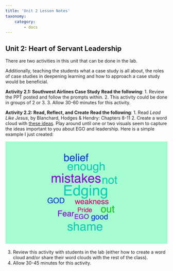 ```yaml
---
title: 'Unit 2 Lesson Notes'
taxonomy:
    category:
        - docs
---
```


## Unit 2: Heart of Servant Leadership

There are two activities in this unit that can be done in the lab. 

Additionally, teaching the students what a case study is all about, the roles of case studies in deepening learning and how to approach a case study would be beneficial.

**Activity 2.1: Southwest Airlines Case Study**
**Read the following**:
 	1. Review the PPT posted and follow the prompts within. 
    2. This activity could be done in groups of 2 or 3.
    3. Allow 30-60 minutes for this activity.
    
**Activity 2.2: Read, Reflect, and Create**
**Read the following**:
 	1. Read *Lead Like Jesus*, by Blanchard, Hodges & Hendry: Chapters 8-11
 	2. Create a word cloud with [these ideas](https://worditout.com). Play around until one or two visuals seem to capture the ideas important to you about EGO and leadership. Here is a simple example I just created:

![](example1.png)

   3. Review this activity with students in the lab (either how to create a word cloud and/or share their word clouds with the rest of the class). 
   4. Allow 30-45 minutes for this activity.
